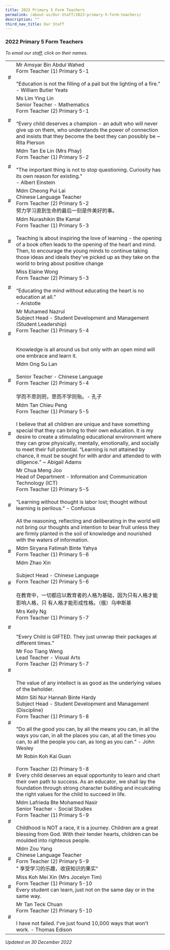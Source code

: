 ```yaml
---
title: 2023 Primary 5 Form Teachers
permalink: /about-us/Our-Staff/2023-primary-5-form-teachers/
description: ""
third_nav_title: Our Staff
---
```


### 2022 Primary 5 Form Teachers

*To email our staff, click on their names.*

|  |  |
|---|---|
| # | Mr Amsyar Bin Abdul Wahed<br>Form Teacher (1) Primary 5-1<br><br>"Education is not the filling of a pail but the lighting of a fire." - William Butler Yeats  |
| # | Ms Lim Ying Lin<br>Senior Teacher - Mathematics<br>Form Teacher (2) Primary 5-1<br><br>“Every child deserves a champion - an adult who will never give up on them, who understands the power of connection and insists that they become the best they can possibly be ~ Rita Pierson |
| # | Mdm Tan Ee Lin (Mrs Phay)<br>Form Teacher (1) Primary 5-2<br><br>"The important thing is not to stop questioning. Curiosity has its own reason for existing."<br>- Albert Einstein  |
| # | Mdm Cheong Pui Lai<br>Chinese Language Teacher<br>Form Teacher (2) Primary 5-2<br>努力学习直到生命的最后一刻是件美好的事。  |
| # | Mdm Nurashikin Bte Kamal<br>Form Teacher (1) Primary 5-3<br><br>Teaching is about inspiring the love of learning - the opening of a book often leads to the opening of the heart and mind. Then, to encourage the young minds to continue taking those ideas and ideals they've picked up as they take on the world to bring about positive change  |
| # | Miss Elaine Wong<br>Form Teacher (2) Primary 5-3 <br><br>“Educating the mind without educating the heart is no education at all.”<br> - Aristotle |
| # | Mr Muhamed Nazrul<br>Subject Head - Student Development and Management (Student Leadership)<br>Form Teacher (1) Primary 5-4<br><br><br>Knowledge is all around us but only with an open mind will one embrace and learn it. |
| # | Mdm Ong Su Lan<br><br>Senior Teacher - Chinese Language<br>Form Teacher (2) Primary 5-4<br><br>学而不思则罔，思而不学则殆。- 孔子 |
| # | Mdm Tan Chieu Peng<br>Form Teacher (1) Primary 5-5 <br><br>I believe that all children are unique and have something special that they can bring to their own education. It is my desire to create a stimulating educational environment where they can grow physically, mentally, emotionally, and socially to meet their full potential.  “Learning is not attained by chance, it must be sought for with ardor and attended to with diligence.” ~ Abigail Adams  |
| # | Mr Chua Meng Joo<br>Head of Department - Information and Communication Technology (ICT)<br>Form Teacher (2) Primary 5-5<br><br>"Learning without thought is labor lost; thought without learning is perilous." - Confucius<br><br>All the reasoning, reflecting and deliberating in the world will not bring our thoughts and intention to bear fruit unless they are firmly planted in the soil of knowledge and nourished with the waters of information. |
| # | Mdm Siryana Fatimah Binte Yahya<br>Form Teacher (1) Primary 5-6 |
| # | Mdm Zhao Xin<br><br>Subject Head - Chinese Language<br>Form Teacher (2) Primary 5-6<br><br>在教育中，一切都应以教育者的人格为基础，因为只有人格才能影响人格，只 有人格才能形成性格。（俄）乌申斯基 |
| # | Mrs Kelly Ng<br>Form Teacher (1) Primary 5-7<br><br><br>"Every Child is GIFTED. They just unwrap their packages at different times."  |
| # | Mr Foo Tiang Weng<br>Lead Teacher - Visual Arts<br>Form Teacher (2) Primary 5-7<br><br><br>The value of any intellect is as good as the underlying values of the beholder. |
| # | Mdm Siti Nur Hannah Binte Hardy<br>Subject Head - Student Development and Management (Discipline)<br>Form Teacher (1) Primary 5-8<br><br>"Do all the good you can, by all the means you can, in all the ways you can, in all the places you can, at all the times you can, to all the people you can, as long as you can." - John Wesley |
| # | Mr Robin Koh Kai Guan<br><br>Form Teacher (2) Primary 5-8<br>Every child deserves an equal opportunity to learn and chart their own path to success. As an educator, we shall lay the foundation through strong character building and inculcating the right values for the child to succeed in life. <br> |
| # | Mdm Lafrieda Bte Mohamed Nasir<br>Senior Teacher - Social Studies<br>Form Teacher (1) Primary 5-9<br><br>Childhood is NOT a race, it is a journey. Children are a great blessing from God. With their tender hearts, children can be moulded into righteous people. |
| # | Mdm Zou Yang<br>Chinese Language Teacher<br>Form Teacher (2) Primary 5-9<br> " 享受学习的乐趣，收获知识的果实" |
| #  | Miss Koh Mei Xin (Mrs Jocelyn Tim)<br>Form Teacher (1) Primary 5-10<br> Every student can learn, just not on the same day or in the same way.   |
| # | Mr Tan Teck Chuan<br>Form Teacher (2) Primary 5-10<br><br>I have not failed. I've just found 10,000 ways that won't work. - Thomas Edison |

*Updated on 30 December 2022*